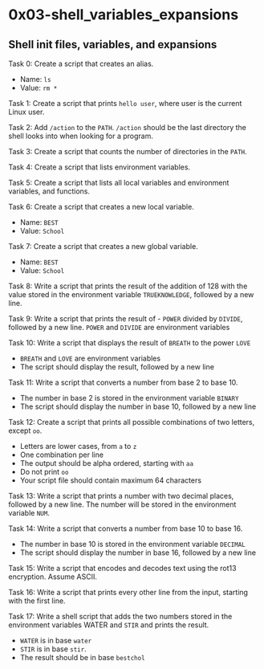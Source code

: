 # 0x03-shell_variables_expansions

## Shell init files, variables, and expansions

Task 0:
Create a script that creates an alias.

- Name: `ls`
- Value: `rm *`

Task 1:
Create a script that prints `hello user`, where user is the current Linux user.

Task 2:
Add `/action` to the `PATH`. `/action` should be the last directory the shell looks into when looking for a program.

Task 3:
Create a script that counts the number of directories in the `PATH`.

Task 4:
Create a script that lists environment variables.

Task 5:
Create a script that lists all local variables and environment variables, and functions.

Task 6:
Create a script that creates a new local variable.

- Name: `BEST`
- Value: `School`

Task 7:
Create a script that creates a new global variable.

- Name: `BEST`
- Value: `School`

Task 8:
Write a script that prints the result of the addition of 128 with the value stored in the environment variable `TRUEKNOWLEDGE`, followed by a new line.

Task 9:
Write a script that prints the result of - `POWER` divided by `DIVIDE`, followed by a new line.
`POWER` and `DIVIDE` are environment variables

Task 10:
Write a script that displays the result of `BREATH` to the power `LOVE`

- `BREATH` and `LOVE` are environment variables
- The script should display the result, followed by a new line

Task 11:
Write a script that converts a number from base 2 to base 10.

- The number in base 2 is stored in the environment variable `BINARY`
- The script should display the number in base 10, followed by a new line

Task 12:
Create a script that prints all possible combinations of two letters, except `oo`.

- Letters are lower cases, from `a` to `z`
- One combination per line
- The output should be alpha ordered, starting with `aa`
- Do not print `oo`
- Your script file should contain maximum 64 characters

Task 13:
Write a script that prints a number with two decimal places, followed by a new line.
The number will be stored in the environment variable `NUM`.

Task 14:
Write a script that converts a number from base 10 to base 16.

- The number in base 10 is stored in the environment variable `DECIMAL`
- The script should display the number in base 16, followed by a new line

Task 15:
Write a script that encodes and decodes text using the rot13 encryption. Assume ASCII.

Task 16:
Write a script that prints every other line from the input, starting with the first line.

Task 17:
Write a shell script that adds the two numbers stored in the environment variables WATER and `STIR` and prints the result.

- `WATER` is in base `water`
- `STIR` is in base `stir`.
- The result should be in base `bestchol`